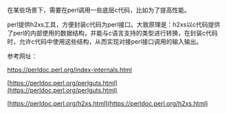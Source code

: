 在某些场景下，需要在perl调用一些底层c代码，比如为了提高性能。

perl提供h2xs工具，方便封装c代码为perl接口。大致原理是：h2xs以c代码提供了perl的内部使用的数据结构，并能与c语言支持的类型进行转换，在封装c代码时，允许c代码中使用这些结构，从而实现对接perl接口调用的输入输出。

参考网址：

https://perldoc.perl.org/index-internals.html

[https://perldoc.perl.org/perlguts.html](https://perldoc.perl.org/perlguts.html)

[https://perldoc.perl.org/h2xs.html](https://perldoc.perl.org/h2xs.html)

